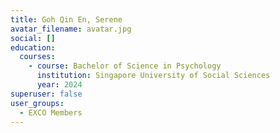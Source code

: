 ```yaml
---
title: Goh Qin En, Serene
avatar_filename: avatar.jpg
social: []
education:
  courses:
    - course: Bachelor of Science in Psychology
      institution: Singapore University of Social Sciences
      year: 2024
superuser: false
user_groups:
  - EXCO Members
---
```

